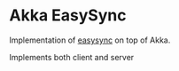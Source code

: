 Akka EasySync
=============

Implementation of [easysync](https://github.com/ether/etherpad-lite/tree/develop/doc/easysync) on top of Akka.

Implements both client and server
